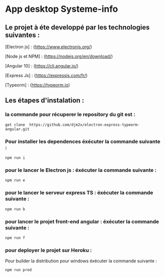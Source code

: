 # App desktop Systeme-info

## Le projet à éte developpé par les technologies suivantes : 
[Electron js] : (https://www.electronjs.org/)

[Node js et NPM] : (https://nodejs.org/en/download/) 

[Angular 10] : (https://cli.angular.io/)

[Express Js] : (https://expressjs.com/fr/)

[Typeorm] : (https://typeorm.io)

## Les étapes d'instalation : 

### la commande pour récuperer le repository du git est : 
```
get clone  https://github.com/djm2x/electron-express-typeorm-angular.git
```

### Pour installer les dependences éxécuter la commande suivante : 
```
npm run i
```

### pour le lancer le Electron js : éxécuter la commande suivante :
```
npm run e
```

### pour le lancer le serveur express TS : éxécuter la commande suivante :
```
npm run b
```

### pour lancer le projet front-end angular : éxécuter la commande suivante :
```
npm run f 
```

### pour deployer le projet sur Heroku :  
Pour builder la distribution pour windows éxécuter la commande suivante :
```
npm run prod 
```


